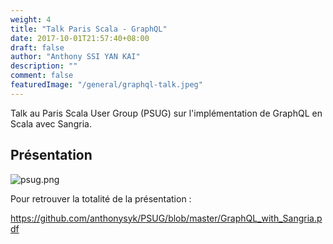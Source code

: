 ```yaml
---
weight: 4
title: "Talk Paris Scala - GraphQL"
date: 2017-10-01T21:57:40+08:00
draft: false
author: "Anthony SSI YAN KAI"
description: ""
comment: false
featuredImage: "/general/graphql-talk.jpeg"
---
```


Talk au Paris Scala User Group (PSUG) sur l'implémentation de GraphQL en Scala avec Sangria.

<!--more-->

## Présentation

![psug.png](/projects/psug.png)

Pour retrouver la totalité de la présentation : 

https://github.com/anthonysyk/PSUG/blob/master/GraphQL_with_Sangria.pdf
